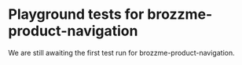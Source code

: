 # Playground tests for brozzme-product-navigation
We are still awaiting the first test run for brozzme-product-navigation.
